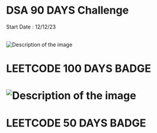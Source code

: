 <h1>DSA 90 DAYS Challenge</h1>
Start Date : 12/12/23


<br><img src="https://assets.leetcode.com/static_assets/marketing/2024-100-new.gif" alt="Description of the image">
<br>
<h1>LEETCODE 100 DAYS BADGE<h1/> 



<img src="https://assets.leetcode.com/static_assets/marketing/2024-50.gif" alt="Description of the image">
 <br>
<h1>LEETCODE 50 DAYS BADGE<h1/>



